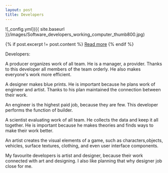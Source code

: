 ```yaml
---
layout: post
title: Developers
---
```

![_config.yml]({{ site.baseurl }}/images/Software_developers_working_computer_thumb800.jpg)

{% if post.excerpt != post.content %}
    <a href="{{ site.baseurl }}{{ post.url }}">Read more</a>
{% endif %}

Developers:

A producer organizes work of all team. He is a manager, a provider. Thanks to this developer all members of the team orderly. He also makes everyone's work more efficient.

A designer makes blue prints. He is important because he plans work of engineer and artist. Thanks to his plan maintained the connection between their work.

An engineer is the highest paid job, because they are few. This developer performs the function of builder.

A scientist evaluating work of all team. He collects the data and keep it all together. He is important because he makes theories and finds ways to make their work better.

An artist creates the visual elements of a game, such as characters,objects, vehicles, surface textures, clothing, and even user interface components. 

My favourite developers is artist and designer, because their work connected with art and designing. I also like planning that why designer job close for me.



